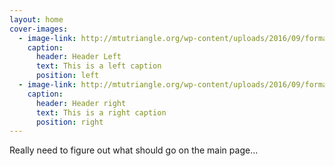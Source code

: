 ```yaml
---
layout: home
cover-images:
  - image-link: http://mtutriangle.org/wp-content/uploads/2016/09/formalActive.jpg
    caption:
      header: Header Left
      text: This is a left caption
      position: left
  - image-link: http://mtutriangle.org/wp-content/uploads/2016/09/formalAlumni.jpg
    caption:
      header: Header right
      text: This is a right caption
      position: right
---
```

Really need to figure out what should go on the main page...
